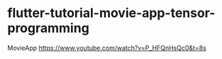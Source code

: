 # flutter-tutorial-movie-app-tensor-programming
MovieApp
https://www.youtube.com/watch?v=P_HFQnHsQc0&t=8s
